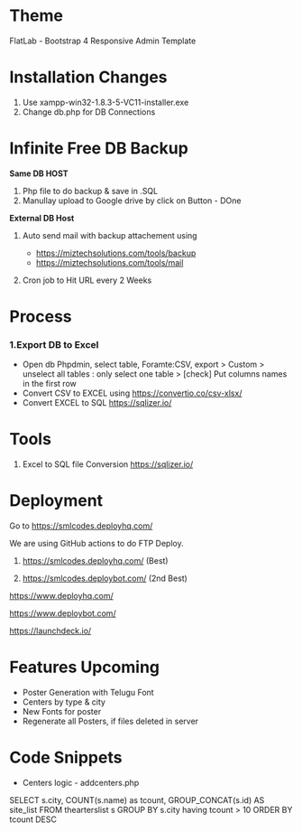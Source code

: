 Theme
===========
FlatLab - Bootstrap 4 Responsive Admin Template



Installation Changes
======================================
1. Use xampp-win32-1.8.3-5-VC11-installer.exe
2. Change db.php for DB Connections 



Infinite Free DB Backup
======================================
**Same DB HOST**
1. Php file to do backup & save in .SQL
2. Manullay upload to Google drive by click on Button - DOne


**External DB Host**
1. Auto send mail with backup attachement using 
    - https://miztechsolutions.com/tools/backup
    - https://miztechsolutions.com/tools/mail

2. Cron job to Hit URL every 2 Weeks






# Process

### 1.Export DB to Excel
- Open db Phpdmin, select table, Foramte:CSV,  export > Custom > unselect all tables : only select one table > [check] Put columns names in the first row
- Convert CSV to EXCEL using https://convertio.co/csv-xlsx/
- Convert EXCEL to SQL https://sqlizer.io/


# Tools 
1. Excel to SQL file Conversion
https://sqlizer.io/



# Deployment
Go to https://smlcodes.deployhq.com/


We are using GitHub actions to do FTP Deploy.
1. https://smlcodes.deployhq.com/ (Best)

2. https://smlcodes.deploybot.com/ (2nd Best)

https://www.deployhq.com/

https://www.deploybot.com/

https://launchdeck.io/



# Features Upcoming
- Poster Generation with Telugu Font
- Centers by type & city
- New Fonts for poster 
- Regenerate all Posters, if files deleted in server




# Code Snippets

- Centers logic - addcenters.php

SELECT s.city, COUNT(s.name) as tcount, GROUP_CONCAT(s.id) AS site_list FROM thearterslist s GROUP BY s.city having tcount > 10 ORDER BY tcount DESC
